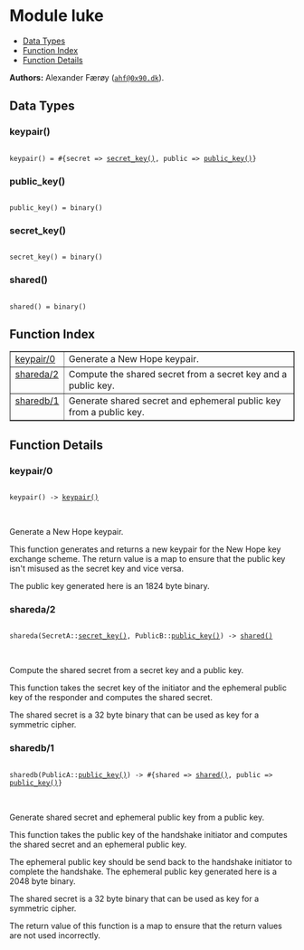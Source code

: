 

# Module luke #
* [Data Types](#types)
* [Function Index](#index)
* [Function Details](#functions)

__Authors:__ Alexander Færøy ([`ahf@0x90.dk`](mailto:ahf@0x90.dk)).

<a name="types"></a>

## Data Types ##




### <a name="type-keypair">keypair()</a> ###


<pre><code>
keypair() = #{secret =&gt; <a href="#type-secret_key">secret_key()</a>, public =&gt; <a href="#type-public_key">public_key()</a>}
</code></pre>




### <a name="type-public_key">public_key()</a> ###


<pre><code>
public_key() = binary()
</code></pre>




### <a name="type-secret_key">secret_key()</a> ###


<pre><code>
secret_key() = binary()
</code></pre>




### <a name="type-shared">shared()</a> ###


<pre><code>
shared() = binary()
</code></pre>

<a name="index"></a>

## Function Index ##


<table width="100%" border="1" cellspacing="0" cellpadding="2" summary="function index"><tr><td valign="top"><a href="#keypair-0">keypair/0</a></td><td>Generate a New Hope keypair.</td></tr><tr><td valign="top"><a href="#shareda-2">shareda/2</a></td><td>Compute the shared secret from a secret key and a public key.</td></tr><tr><td valign="top"><a href="#sharedb-1">sharedb/1</a></td><td>Generate shared secret and ephemeral public key from a public key.</td></tr></table>


<a name="functions"></a>

## Function Details ##

<a name="keypair-0"></a>

### keypair/0 ###

<pre><code>
keypair() -&gt; <a href="#type-keypair">keypair()</a>
</code></pre>
<br />

Generate a New Hope keypair.

This function generates and returns a new keypair for the New Hope key
exchange scheme. The return value is a map to ensure that the public key
isn't misused as the secret key and vice versa.

The public key generated here is an 1824 byte binary.

<a name="shareda-2"></a>

### shareda/2 ###

<pre><code>
shareda(SecretA::<a href="#type-secret_key">secret_key()</a>, PublicB::<a href="#type-public_key">public_key()</a>) -&gt; <a href="#type-shared">shared()</a>
</code></pre>
<br />

Compute the shared secret from a secret key and a public key.

This function takes the secret key of the initiator and the ephemeral public
key of the responder and computes the shared secret.

The shared secret is a 32 byte binary that can be used as key for a
symmetric cipher.

<a name="sharedb-1"></a>

### sharedb/1 ###

<pre><code>
sharedb(PublicA::<a href="#type-public_key">public_key()</a>) -&gt; #{shared =&gt; <a href="#type-shared">shared()</a>, public =&gt; <a href="#type-public_key">public_key()</a>}
</code></pre>
<br />

Generate shared secret and ephemeral public key from a public key.

This function takes the public key of the handshake initiator and computes
the shared secret and an ephemeral public key.

The ephemeral public key should be send back to the handshake initiator to
complete the handshake. The ephemeral public key generated here is a 2048
byte binary.

The shared secret is a 32 byte binary that can be used as key for a
symmetric cipher.

The return value of this function is a map to ensure that the return values
are not used incorrectly.

